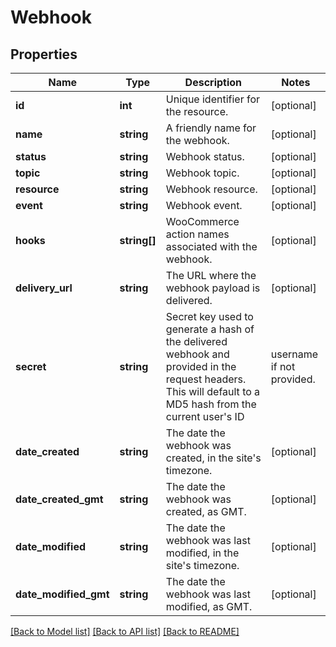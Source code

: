 # Webhook

## Properties
Name | Type | Description | Notes
------------ | ------------- | ------------- | -------------
**id** | **int** | Unique identifier for the resource. | [optional] 
**name** | **string** | A friendly name for the webhook. | [optional] 
**status** | **string** | Webhook status. | [optional] 
**topic** | **string** | Webhook topic. | [optional] 
**resource** | **string** | Webhook resource. | [optional] 
**event** | **string** | Webhook event. | [optional] 
**hooks** | **string[]** | WooCommerce action names associated with the webhook. | [optional] 
**delivery_url** | **string** | The URL where the webhook payload is delivered. | [optional] 
**secret** | **string** | Secret key used to generate a hash of the delivered webhook and provided in the request headers. This will default to a MD5 hash from the current user&#x27;s ID|username if not provided. | [optional] 
**date_created** | **string** | The date the webhook was created, in the site&#x27;s timezone. | [optional] 
**date_created_gmt** | **string** | The date the webhook was created, as GMT. | [optional] 
**date_modified** | **string** | The date the webhook was last modified, in the site&#x27;s timezone. | [optional] 
**date_modified_gmt** | **string** | The date the webhook was last modified, as GMT. | [optional] 

[[Back to Model list]](../../README.md#documentation-for-models) [[Back to API list]](../../README.md#documentation-for-api-endpoints) [[Back to README]](../../README.md)

